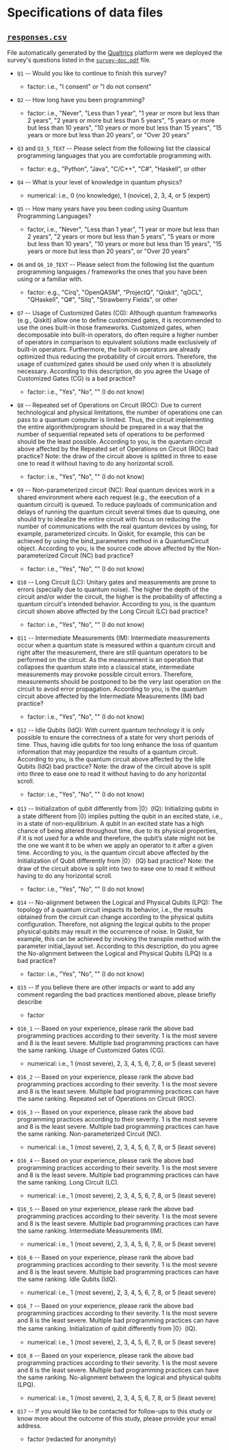# Specifications of data files

## [`responses.csv`](responses.csv)

File automatically generated by the [Qualtrics](https://www.qualtrics.com) platform were we deployed the survey's questions listed in the [`survey-doc.pdf`](../survey-doc.pdf) file.

- `Q1` -- Would you like to continue to finish this survey?
  * factor: i.e., "I consent" or "I do not consent"

- `Q2` -- How long have you been programming?
  * factor: i.e., "Never", "Less than 1 year", "1 year or more but less than 2 years", "2 years or more but less than 5 years", "5 years or more but less than 10 years", "10 years or more but less than 15 years", "15 years or more but less than 20 years", or "Over 20 years"

- `Q3` and `Q3_5_TEXT` -- Please select from the following list the classical programming languages that you are comfortable programming with.
  * factor: e.g., "Python", "Java", "C/C++", "C#", "Haskell", or other

- `Q4` -- What is your level of knowledge in quantum physics?
  * numerical: i.e., 0 (no knowledge), 1 (novice), 2, 3, 4, or 5 (expert)

- `Q5` -- How many years have you been coding using Quantum Programming Languages?
  * factor, i.e., "Never", "Less than 1 year", "1 year or more but less than 2 years", "2 years or more but less than 5 years", "5 years or more but less than 10 years", "10 years or more but less than 15 years", "15 years or more but less than 20 years", or "Over 20 years"

- `Q6` and `Q6_10_TEXT` -- Please select from the following list the quantum programming languages / frameworks the ones that you have been using or a familiar with.
  * factor: e.g., "Cirq", "OpenQASM", "ProjectQ", "Qiskit", "qGCL", "QHaskell", "Q#", "Silq", "Strawberry Fields", or other

- `Q7` -- Usage of Customized Gates (CG): Although quantum frameworks (e.g., Qiskit) allow one to define customized gates, it is recommended to use the ones built-in those frameworks. Customized gates, when decomposable into built-in operators, do often require a higher number of operators in comparison to equivalent solutions made exclusively of built-in operators. Furthermore, the built-in operators are already optimized thus reducing the probability of circuit errors. Therefore, the usage of customized gates should be used only when it is absolutely necessary.  According to this description, do you agree the Usage of Customized Gates (CG) is a bad practice?
  * factor: i.e., "Yes", "No", "" (I do not know)

- `Q8` -- Repeated set of Operations on Circuit (ROC): Due to current technological and physical limitations, the number of operations one can pass to a quantum computer is limited. Thus, the circuit implementing the entire algorithm/program should be prepared in a way that the number of sequential repeated sets of operations to be performed should be the least possible.  According to you, is the quantum circuit above affected by the Repeated set of Operations on Circuit (ROC) bad practice?  Note: the draw of the circuit above is splitted in three to ease one to read it without having to do any horizontal scroll.
  * factor: i.e., "Yes", "No", "" (I do not know)

- `Q9` -- Non-parameterized circuit (NC): Real quantum devices work in a shared environment where each request (e.g., the execution of a quantum circuit) is queued. To reduce payloads of communication and delays of running the quantum circuit several times due to queuing, one should try to idealize the entire circuit with focus on reducing the number of communications with the real quantum devices by using, for example, parameterized circuits. In Qiskit, for example, this can be achieved by using the bind_parameters method in a QuantumCircuit object.  According to you, is the source code above affected by the Non-parameterized Circuit (NC) bad practice?
  * factor: i.e., "Yes", "No", "" (I do not know)

- `Q10` -- Long Circuit (LC): Unitary gates and measurements are prone to errors (specially due to quantum noise). The higher the depth of the circuit and/or wider the circuit, the higher is the probability of affecting a quantum circuit's intended behavior.  According to you, is the quantum circuit shown above affected by the Long Circuit (LC) bad practice?
  * factor: i.e., "Yes", "No", "" (I do not know)

- `Q11` -- Intermediate Measurements (IM): Intermediate measurements occur when a quantum state is measured within a quantum circuit and right after the measurement, there are still quantum operators to be performed on the circuit. As the measurement is an operation that collapses the quantum state into a classical state, intermediate measurements may provoke possible circuit errors. Therefore, measurements should be postponed to be the very last operation on the circuit to avoid error propagation.  According to you, is the quantum circuit above affected by the Intermediate Measurements (IM) bad practice?
  * factor: i.e., "Yes", "No", "" (I do not know)

- `Q12` -- Idle Qubits (IdQ): With current quantum technology it is only possible to ensure the correctness of a state for very short periods of time. Thus, having idle qubits for too long enhance the loss of quantum information that may jeopardize the results of a quantum circuit.  According to you, is the quantum circuit above affected by the Idle Qubits (IdQ) bad practice?  Note: the draw of the circuit above is split into three to ease one to read it without having to do any horizontal scroll.
  * factor: i.e., "Yes", "No", "" (I do not know)

- `Q13` -- Initialization of qubit differently from |0〉(IQ): Initializing qubits in a state different from |0⟩ implies putting the qubit in an excited state, i.e., in a state of non-equilibrium. A qubit in an excited state has a high chance of being altered throughout time, due to its physical properties, if it is not used for a while and therefore, the qubit’s state might not be the one we want it to be when we apply an operator to it after a given time.  According to you, is the quantum circuit above affected by the Initialization of Qubit differently from |0〉 (IQ) bad practice?  Note: the draw of the circuit above is split into two to ease one to read it without having to do any horizontal scroll.
  * factor: i.e., "Yes", "No", "" (I do not know)

- `Q14` -- No-alignment between the Logical and Physical Qubits (LPQ): The topology of a quantum circuit impacts its behavior, i.e., the results obtained from the circuit can change according to the physical qubits configuration. Therefore, not aligning the logical qubits to the proper physical qubits may result in the occurrence of noise. In Qiskit, for example, this can be achieved by invoking the transpile method with the parameter initial_layout set.  According to this description, do you agree the No-alignment between the Logical and Physical Qubits (LPQ) is a bad practice?
  * factor: i.e., "Yes", "No", "" (I do not know)

- `Q15` -- If you believe there are other impacts or want to add any comment regarding the bad practices mentioned above, please briefly describe
  * factor

- `Q16_1` -- Based on your experience, please rank the above bad programming practices according to their severity. 1 is the most severe and 8 is the least severe. Multiple bad programming practices can have the same ranking. Usage of Customized Gates (CG).
  * numerical: i.e., 1 (most severe), 2, 3, 4, 5, 6, 7, 8, or 5 (least severe)

- `Q16_2` -- Based on your experience, please rank the above bad programming practices according to their severity. 1 is the most severe and 8 is the least severe. Multiple bad programming practices can have the same ranking. Repeated set of Operations on Circuit (ROC).

- `Q16_3` -- Based on your experience, please rank the above bad programming practices according to their severity. 1 is the most severe and 8 is the least severe. Multiple bad programming practices can have the same ranking. Non-parameterized Circuit (NC).
  * numerical: i.e., 1 (most severe), 2, 3, 4, 5, 6, 7, 8, or 5 (least severe)

- `Q16_4` -- Based on your experience, please rank the above bad programming practices according to their severity. 1 is the most severe and 8 is the least severe. Multiple bad programming practices can have the same ranking. Long Circuit (LC).
  * numerical: i.e., 1 (most severe), 2, 3, 4, 5, 6, 7, 8, or 5 (least severe)

- `Q16_5` -- Based on your experience, please rank the above bad programming practices according to their severity. 1 is the most severe and 8 is the least severe. Multiple bad programming practices can have the same ranking. Intermediate Measurements (IM).
  * numerical: i.e., 1 (most severe), 2, 3, 4, 5, 6, 7, 8, or 5 (least severe)

- `Q16_6` -- Based on your experience, please rank the above bad programming practices according to their severity. 1 is the most severe and 8 is the least severe. Multiple bad programming practices can have the same ranking. Idle Qubits (IdQ).
  * numerical: i.e., 1 (most severe), 2, 3, 4, 5, 6, 7, 8, or 5 (least severe)

- `Q16_7` -- Based on your experience, please rank the above bad programming practices according to their severity. 1 is the most severe and 8 is the least severe. Multiple bad programming practices can have the same ranking. Initialization of qubit differently from |0〉(IQ).
  * numerical: i.e., 1 (most severe), 2, 3, 4, 5, 6, 7, 8, or 5 (least severe)

- `Q16_8` -- Based on your experience, please rank the above bad programming practices according to their severity. 1 is the most severe and 8 is the least severe. Multiple bad programming practices can have the same ranking. No-alignment between the logical and physical qubits (LPQ).
  * numerical: i.e., 1 (most severe), 2, 3, 4, 5, 6, 7, 8, or 5 (least severe)

- `Q17` -- If you would like to be contacted for follow-ups to this study or know more about the outcome of this study, please provide your email address.
  * factor (redacted for anonymity)
